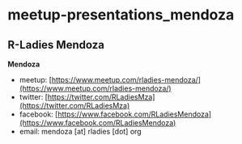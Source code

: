 # meetup-presentations_mendoza
## R-Ladies Mendoza

**Mendoza**

- meetup: [https://www.meetup.com/rladies-mendoza/](https://www.meetup.com/rladies-mendoza/) 
- twitter: [https://twitter.com/RLadiesMza](https://twitter.com/RLadiesMza)
- facebook: [https://www.facebook.com/RLadiesMendoza](https://www.facebook.com/RLadiesMendoza)
- email: mendoza [at] rladies [dot] org


